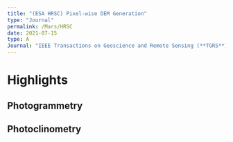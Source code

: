 ```yaml
---
title: "(ESA HRSC) Pixel-wise DEM Generation"
type: "Journal"
permalink: /Mars/HRSC
date: 2021-07-15
type: A
Journal: "IEEE Transactions on Geoscience and Remote Sensing (**TGRS**)"
---
```


# Highlights

## Photogrammetry


## Photoclinometry
